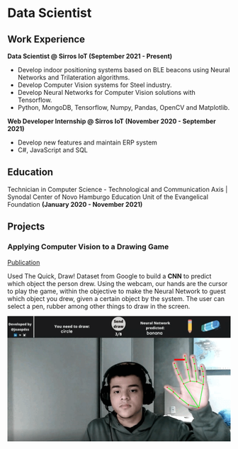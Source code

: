 # Data Scientist

## Work Experience
**Data Scientist @ Sirros IoT (September 2021 - Present)**
- Develop indoor positioning systems based on BLE beacons using Neural Networks and Trilateration algorithms.
- Develop Computer Vision systems for Steel industry.
- Develop Neural Networks for Computer Vision solutions with Tensorflow.
- Python, MongoDB, Tensorflow, Numpy, Pandas, OpenCV and Matplotlib.

**Web Developer Internship @ Sirros IoT (November 2020 - September 2021)**
- Develop new features and maintain ERP system
- C#, JavaScript and SQL

## Education
Technician in Computer Science - Technological and Communication Axis | Synodal Center of Novo Hamburgo Education Unit of the Evangelical Foundation **(January 2020 - November 2021)**

## Projects
### **Applying Computer Vision to a Drawing Game** ###
[Publication](https://blog.devgenius.io/applying-computer-vision-to-a-drawing-game-15a0f961fcfa)

Used The Quick, Draw! Dataset from Google to build a **CNN** to predict which object the person drew. Using the webcam, our hands are the cursor to play the game, within the objective to make the Neural Network to guest which object you drew, given a certain object by the system. The user can select a pen, rubber among other things to draw in the screen.

![](draw.gif)

